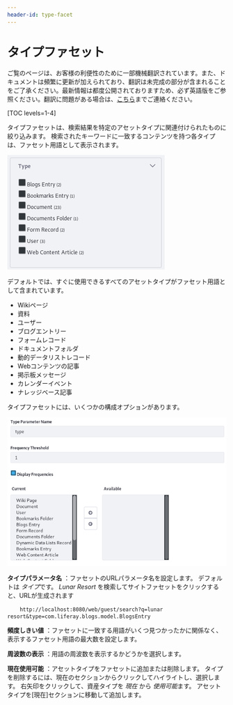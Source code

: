 ```yaml
---
header-id: type-facet
---
```


# タイプファセット

<p class="alert alert-info"><span class="wysiwyg-color-blue120">ご覧のページは、お客様の利便性のために一部機械翻訳されています。また、ドキュメントは頻繁に更新が加えられており、翻訳は未完成の部分が含まれることをご了承ください。最新情報は都度公開されておりますため、必ず英語版をご参照ください。翻訳に問題がある場合は、<a href="mailto:support-content-jp@liferay.com">こちら</a>までご連絡ください。</span></p>

[TOC levels=1-4]

タイプファセットは、検索結果を特定のアセットタイプに関連付けられたものに絞り込みます。 検索されたキーワードに一致するコンテンツを持つ各タイプは、ファセット用語として表示されます。

![図1：コンテンツが一致する各アセットタイプはタイプファセット用語です。](../../../images/search-type-facet.png)

デフォルトでは、すぐに使用できるすべてのアセットタイプがファセット用語として含まれています。

  - Wikiページ
  - 資料
  - ユーザー
  - ブログエントリー
  - フォームレコード
  - ドキュメントフォルダ
  - 動的データリストレコード
  - Webコンテンツの記事
  - 掲示板メッセージ
  - カレンダーイベント
  - ナレッジベース記事

タイプファセットには、いくつかの構成オプションがあります。

![図2：タイプファセットは構成可能です。](../../../images/search-type-facet-config.png)

**タイプパラメータ名** ：ファセットのURLパラメータ名を設定します。 デフォルトは *タイプ*です。 *Lunar Resort* を検索してサイトファセットをクリックすると、URLが生成されます

``` 
    http://localhost:8080/web/guest/search?q=lunar resort&type=com.liferay.blogs.model.BlogsEntry
```

**頻度しきい値** ：ファセットに一致する用語がいくつ見つかったかに関係なく、表示するファセット用語の最大数を設定します。

**周波数の表示** ：用語の周波数を表示するかどうかを選択します。

**現在使用可能** ：アセットタイプをファセットに追加または削除します。 タイプを削除するには、現在のセクションからクリックしてハイライトし、選択します。 右矢印をクリックして、資産タイプを *現在* から *使用可能*ます。 アセットタイプを[現在]セクションに移動して追加します。
